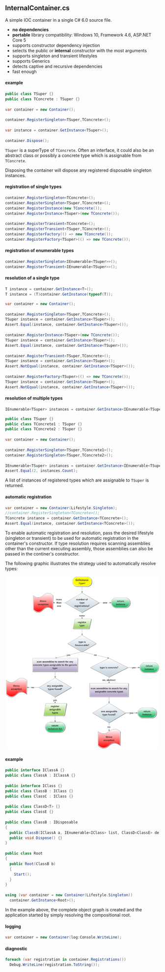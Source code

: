 ## InternalContainer.cs
A simple IOC container in a single C# 6.0 source file.
- **no dependencies**
- **portable** library compatibility: Windows 10, Framework 4.6, ASP.NET Core 5
- supports constructor dependency injection
- selects the public or **internal** constructor with the most arguments
- supports singleton and transient lifestyles
- supports Generics
- detects captive and recursive dependencies
- fast enough

#### example
```csharp
public class TSuper {}
public class TConcrete : TSuper {}

var container = new Container();

container.RegisterSingleton<TSuper,TConcrete>();

var instance = container.GetInstance<TSuper>();

container.Dispose();
```
`TSuper` is a superType of `TConcrete`. Often an interface, it could also be an abstract class or possibly a concrete type which is assignable from `TConcrete`.  

Disposing the container will dispose any registered disposable singleton instances.

#### registration of single types
```csharp
container.RegisterSingleton<TConcrete>();
container.RegisterSingleton<TSuper,TConcrete>();
container.RegisterInstance(new TConcrete());
container.RegisterInstance<TSuper>(new TConcrete());

container.RegisterTransient<TConcrete>();
container.RegisterTransient<TSuper,TConcrete>();
container.RegisterFactory(() => new TConcrete());
container.RegisterFactory<TSuper>(() => new TConcrete());
```
#### registration of enumerable types
```csharp
container.RegisterSingleton<IEnumerable<TSuper>>();
container.RegisterTransient<IEnumerable<TSuper>>();
```
#### resolution of a single type
```csharp
T instance = container.GetInstance<T>();
T instance = (T)container.GetInstance(typeof(T));
```
```csharp
var container = new Container();

container.RegisterSingleton<TSuper,TConcrete>();
TSuper instance = container.GetInstance<TSuper>();
Assert.Equal(instance, container.GetInstance<TSuper>());

container.RegisterInstance<TSuper>(new TConcrete());
TSuper instance = container.GetInstance<TSuper>();
Assert.Equal(instance, container.GetInstance<TSuper>());

container.RegisterTransient<TSuper,TConcrete>();
TSuper instance = container.GetInstance<TSuper>();
Assert.NotEqual(instance, container.GetInstance<TSuper>());

container.RegisterFactory<TSuper>(() => new TConcrete());
TSuper instance = container.GetInstance<TSuper>();
Assert.NotEqual(instance, container.GetInstance<TSuper>());
```
#### resolution of multiple types
```csharp
IEnumerable<TSuper> instances = container.GetInstance<IEnumerable<TSuper>>();
```
```csharp
public class TSuper {}
public class TConcrete1 : TSuper {}
public class TConcrete2 : TSuper {}

var container = new Container();

container.RegisterSingleton<TSuper,TConcrete1>();
container.RegisterSingleton<TSuper,TConcrete2>();

IEnumerable<TSuper> instances = container.GetInstance<IEnumerable<TSuper>>();
Assert.Equal(2, instances.Count);
```
A list of instances of registered types which are assignable to `TSuper` is returned.

#### automatic registration
```csharp
var container = new Container(Lifestyle.Singleton);
//container.RegisterSingleton<TConcrete>();
TConcrete instance = container.GetInstance<TConcrete>();
Assert.Equal(instance, container.GetInstance<TConcrete>());
```
To enable automatic registration and resolution, pass the desired lifestyle (singleton or transient) to be used for automatic registration in the container's constructor. If type resolution requires scanning assemblies other than the current executing assembly, those assemblies can also be passed in the continer's constructor.

The following graphic illustrates the strategy used to automatically resolve types:

![Image of Resolution Strategy](https://github.com/dshe/InternalContainer/blob/master/InternalContainer/TypeResolutionFlowChart.png)

#### example
```csharp
public interface IClassA {}
public class ClassA : IClassA {}

public interface IClass {}
public class ClassB : IClass {}
public class ClassC : IClass {}

public class ClassD<T> {}
public class ClassE {}

public class ClassB : IDisposable
{
  public ClassB(IClassA a, IEnumerable<IClass> list, ClassD<ClassE> de) {}
  public void Dispose() {}
}

public class Root
{
  public Root(ClassB b) 
  {
    Start();
  }
}

using (var container = new Container(Lifestyle.Singleton))
  container.GetInstance<Root>();
```
In the example above, the complete object graph is created and the application started by simply resolving the compositional root. 

#### logging
```csharp
var container = new Container(log:Console.WriteLine);
```
#### diagnostic
```csharp
foreach (var registration in container.Registrations())
  Debug.WriteLine(registration.ToString());
```
